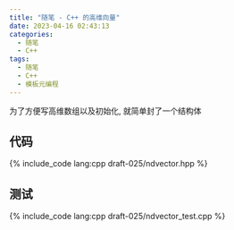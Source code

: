 ```yaml
---
title: "随笔 - C++ 的高维向量"
date: 2023-04-16 02:43:13
categories:
  - 随笔
  - C++
tags:
  - 随笔
  - C++
  - 模板元编程
---
```


为了方便写高维数组以及初始化, 就简单封了一个结构体

<!-- more -->

## 代码

{% include_code lang:cpp draft-025/ndvector.hpp %}

## 测试

{% include_code lang:cpp draft-025/ndvector_test.cpp %}
